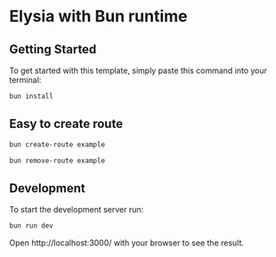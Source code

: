 # Elysia with Bun runtime

## Getting Started
To get started with this template, simply paste this command into your terminal:
```bash
bun install
```
## Easy to create route
```bash
bun create-route example
```
```bash
bun remove-route example
```

## Development
To start the development server run:
```bash
bun run dev
```

Open http://localhost:3000/ with your browser to see the result.
